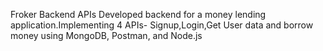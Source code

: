 Froker Backend APIs
Developed backend for a money lending application.Implementing 4 APIs- Signup,Login,Get User data and borrow money using MongoDB, Postman, and Node.js
